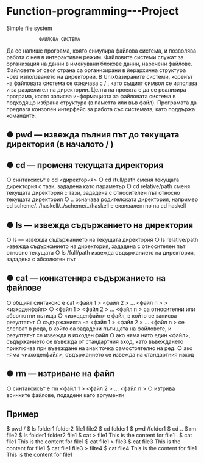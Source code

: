 # Function-programming---Project
Simple file system

                ФАЙЛОВА СИСТЕМА
Да се напише програма, която симулира файлова система, и позволява работа с нея в
интерактивен режим.
Файловите системи служат за организация на данни в именувани блокове данни,
наречени файлове. Файловете от своя страна са организирани в йерархична структура
чрез използването на директории. В Unixбазираните
системи, коренът на файловата система се означава с / , като същият символ се използва и за разделител на директории.
Целта на проекта е да се реализира програма, която записва информацията за
файловата система в подходящо избрана структура (в паметта или във файл).
Програмата да предлага конзолен интерфейс за работа със системата, като поддържа
командите:

● pwd — извежда пълния път до текущата директория (в началото / )
-----------------------------------------------------------------

● cd — променя текущата директория
-----------------------------------
○ синтаксисът е cd <директория>
○ cd /full/path сменя текущата директория с тази, зададена като
параметър
○ cd relative/path сменя текущата директория с тази, зададена с
относителен път относно текущата директория
○ .. означава родителската директория, например cd
scheme/../haskell/../scheme/../haskell е еквивалентно на cd
haskell

● ls — извежда съдържанието на директория
------------------------------------------
○ ls — извежда съдържанието на текущата директория
○ ls relative/path извежда съдържанието на директория, зададена с
относителен път относно текущата
○ ls /full/path извежда съдържанието на директория, зададена с
абсолютен път

● cat — конкатенира съдържанието на файлове
--------------------------------------------
○ общият синтаксис е cat <файл 1 > <файл 2 > … <файл n > > <изходенфайл>
○ <файл 1 > <файл 2 > … <файл n > са относителни или абсолютни пътища
○ <изходенфайл> е файл, в който се записва резултатът
○ съдържанията на <файл 1 > <файл 2 > … <файл n > се слепват в реда, в който са
зададени пътищата на файловете, и резултатът се извежда в изходен файл
○ ако няма нито един <файл>, съдържанието се въвежда от стандартния вход,
като въвеждането приключва при въвеждане на знак точка самостоятелно на
ред.
○ ако няма <изходенфайл>,
съдържанието се извежда на стандартния изход

● rm — изтриване на файл
--------------------------
○ синтаксисът е rm <файл 1 > <файл 2 > … <файл n >
○ изтрива всичките файлове, подадени като аргументи

Пример
------
$ pwd
/
$ ls
folder1 folder2 file1 file2
$ cd folder1
$ pwd
/folder1
$ cd ..
$ rm file2
$ ls
folder1 folder2 file1
$ cat > file1
This is the content for file1
.
$ cat file1
This is the content for file1
$ cat file1 > file3
$ cat file3
This is the content for file1
$ cat file1 file3 > filte4
$ cat file4
This is the content for file1
This is the content for file1
